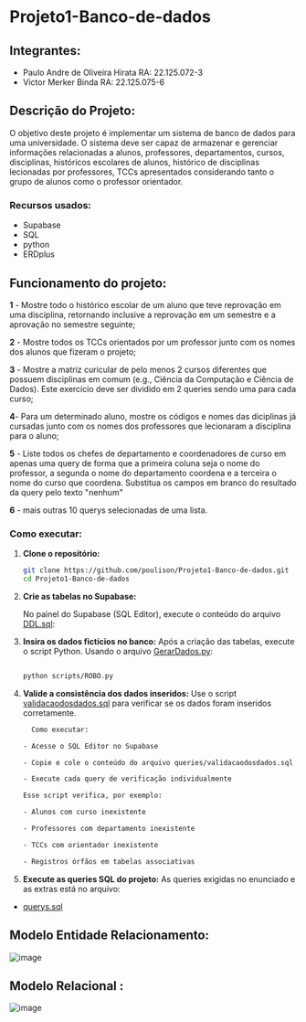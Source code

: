 # Projeto1-Banco-de-dados

## Integrantes:
-  Paulo Andre de Oliveira Hirata RA: 22.125.072-3
-  Victor Merker Binda RA: 22.125.075-6

## Descrição do Projeto:
O objetivo deste projeto é implementar um sistema de banco de dados para uma universidade. O sistema deve ser capaz de armazenar e gerenciar informações relacionadas a alunos, professores, departamentos, cursos, disciplinas, históricos escolares de alunos, histórico de disciplinas lecionadas por professores, TCCs apresentados considerando tanto o grupo de alunos como o professor orientador.

### Recursos usados:
- Supabase
- SQL
- python
- ERDplus

## Funcionamento do projeto:
**1** - Mostre todo o histórico escolar de um aluno que teve reprovação em uma disciplina, retornando inclusive a reprovação em um semestre e a aprovação no semestre seguinte;

**2** - Mostre todos os TCCs orientados por um professor junto com os nomes dos alunos que fizeram o projeto;

**3** - Mostre a matriz curicular de pelo menos 2 cursos diferentes que possuem disciplinas em comum (e.g., Ciência da Computação e Ciência de Dados). Este exercício deve ser dividido em 2 queries sendo uma para cada curso;

**4**- Para um determinado aluno, mostre os códigos e nomes das diciplinas já cursadas junto com os nomes dos professores que lecionaram a disciplina para o aluno;

**5** - Liste todos os chefes de departamento e coordenadores de curso em apenas uma query de forma que a primeira coluna seja o nome do professor, a segunda o nome do departamento coordena e a terceira o nome do curso que coordena. Substitua os campos em branco do 
resultado da query pelo texto "nenhum"

**6** - mais outras 10 querys selecionadas de uma lista.

### Como executar:

1. **Clone o repositório:**
   
   ```bash
   git clone https://github.com/poulison/Projeto1-Banco-de-dados.git
   cd Projeto1-Banco-de-dados
   
2. **Crie as tabelas no Supabase:**

   No painel do Supabase (SQL Editor), execute o conteúdo do arquivo [DDL.sql](https://github.com/poulison/Projeto1-Banco-de-dados/blob/main/DDL.sql):
   

3. **Insira os dados fictícios no banco:** Após a criação das tabelas, execute o script Python. Usando o arquivo [GerarDados.py](https://github.com/poulison/Projeto1-Banco-de-dados/blob/main/GerarDados.py):

   ```bash

   python scripts/ROBO.py

4. **Valide a consistência dos dados inseridos:** Use o script [validacaodosdados.sql](https://github.com/poulison/Projeto1-Banco-de-dados/blob/main/validacaodosdados.sql) para verificar se os dados foram inseridos corretamente.

      ```bash
        Como executar:
      
      - Acesse o SQL Editor no Supabase

      - Copie e cole o conteúdo do arquivo queries/validacaodosdados.sql

      - Execute cada query de verificação individualmente

      Esse script verifica, por exemplo:

      - Alunos com curso inexistente

      - Professores com departamento inexistente

      - TCCs com orientador inexistente

      - Registros órfãos em tabelas associativas
      
5. **Execute as queries SQL do projeto:** As queries exigidas no enunciado e as extras está no arquivo:

- [querys.sql](https://github.com/poulison/Projeto1-Banco-de-dados/blob/main/querys.sql)
   
##  Modelo Entidade Relacionamento:
![image](https://github.com/user-attachments/assets/7f737c81-f79c-4d0a-a186-4d801beeaa9e)


##  Modelo Relacional :
![image](https://github.com/user-attachments/assets/64178ba5-f44d-4180-b06c-e7a420d2d982)



